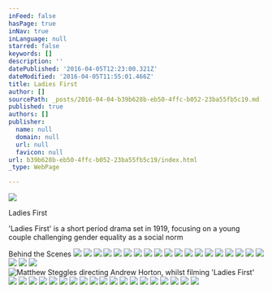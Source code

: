 ```yaml
---
inFeed: false
hasPage: true
inNav: true
inLanguage: null
starred: false
keywords: []
description: ''
datePublished: '2016-04-05T12:23:00.321Z'
dateModified: '2016-04-05T11:55:01.466Z'
title: Ladies First
author: []
sourcePath: _posts/2016-04-04-b39b628b-eb50-4ffc-b052-23ba55fb5c19.md
published: true
authors: []
publisher:
  name: null
  domain: null
  url: null
  favicon: null
url: b39b628b-eb50-4ffc-b052-23ba55fb5c19/index.html
_type: WebPage

---
```

![](https://the-grid-user-content.s3-us-west-2.amazonaws.com/4e553c2f-baed-41c9-88c8-98af7e6ee338.jpg)

Ladies First

'Ladies First' is a short period drama set in 1919, focusing on a young couple challenging gender equality as a social norm

Behind the Scenes
![](https://the-grid-user-content.s3-us-west-2.amazonaws.com/e5188e49-92c7-43af-9a05-888f4fe387d6.jpg)
![](https://the-grid-user-content.s3-us-west-2.amazonaws.com/4ba19c05-4c6d-4e1e-bea7-4c6f00af0ad4.jpg)
![](https://the-grid-user-content.s3-us-west-2.amazonaws.com/343c1a6a-d9bb-44b8-89fb-61bfca1a97de.jpg)
![](https://the-grid-user-content.s3-us-west-2.amazonaws.com/5b5ce00b-9eea-4a31-95ce-3ac701875f50.jpg)
![](https://the-grid-user-content.s3-us-west-2.amazonaws.com/288e445e-1258-47b7-8d9a-de6ef0609d86.jpg)
![](https://the-grid-user-content.s3-us-west-2.amazonaws.com/089b94eb-65af-4058-870c-d584153ea28d.jpg)
![](https://the-grid-user-content.s3-us-west-2.amazonaws.com/967f186d-4c5e-4612-b5aa-c3e390bb70b1.jpg)
![](https://the-grid-user-content.s3-us-west-2.amazonaws.com/33fca407-aef7-4601-a0e8-19b854c17e42.jpg)
![](https://the-grid-user-content.s3-us-west-2.amazonaws.com/d1ba3835-2130-46e4-b16a-e4a1cef8b330.jpg)
![](https://the-grid-user-content.s3-us-west-2.amazonaws.com/8771159c-9b70-4d1d-a399-68c0a0190946.jpg)
![](https://the-grid-user-content.s3-us-west-2.amazonaws.com/021c374a-d074-4566-b472-298ae0badf45.jpg)
![](https://the-grid-user-content.s3-us-west-2.amazonaws.com/c8f3a723-be9b-4579-80a0-c1b88212711a.jpg)
![](https://the-grid-user-content.s3-us-west-2.amazonaws.com/7d3894c2-1c4d-423c-adfe-a7e9d6a6e87b.jpg)
![](https://the-grid-user-content.s3-us-west-2.amazonaws.com/71643e94-6415-4a95-b152-73eb3c5855c9.jpg)
![](https://the-grid-user-content.s3-us-west-2.amazonaws.com/3041795f-b2a4-4b75-a888-d27a82c74162.jpg)
![](https://the-grid-user-content.s3-us-west-2.amazonaws.com/5ead5541-2dd3-4d15-9303-a70170281bd1.jpg)
![](https://the-grid-user-content.s3-us-west-2.amazonaws.com/20308959-6486-4245-94e7-bf046897a18b.jpg)
![](https://the-grid-user-content.s3-us-west-2.amazonaws.com/87227402-9a94-4f4b-b3c3-47ac1fc607be.jpg)
![](https://the-grid-user-content.s3-us-west-2.amazonaws.com/553ac9d1-77c9-4da1-9ec9-204c498fd853.jpg)
![](https://the-grid-user-content.s3-us-west-2.amazonaws.com/35867c25-a8e7-433a-b2ea-a8a4c9c937b5.jpg)
![](https://the-grid-user-content.s3-us-west-2.amazonaws.com/6d5b3e8f-d96a-43a8-8e08-5254679ddbd3.jpg)
![](https://the-grid-user-content.s3-us-west-2.amazonaws.com/6b6f28bd-23f6-47fa-b095-e138f1ad15a0.jpg)
![Matthew Steggles directing Andrew Horton, whilst filming 'Ladies First'](https://s3-us-west-2.amazonaws.com/the-grid-img/p/ff60f046ec6b1a44aff4809b29693971da4d4fa4.jpg)
![](https://the-grid-user-content.s3-us-west-2.amazonaws.com/749ec0ca-254d-4065-9277-3afece904190.jpg)
![](https://the-grid-user-content.s3-us-west-2.amazonaws.com/1500062f-9882-4bd7-bb7c-b176bdd6d76c.jpg)
![](https://the-grid-user-content.s3-us-west-2.amazonaws.com/749b365e-a4f3-42f8-8694-cd60b51b3c3e.jpg)
![](https://the-grid-user-content.s3-us-west-2.amazonaws.com/899df152-8fdf-4729-b4c6-647620c1ce5f.jpg)
![](https://the-grid-user-content.s3-us-west-2.amazonaws.com/a05d00b3-f8de-45f0-a46d-08521ae2b4fe.jpg)
![](https://the-grid-user-content.s3-us-west-2.amazonaws.com/ca10bde2-f0ac-413c-9276-6ed41b8ee50c.jpg)
![](https://the-grid-user-content.s3-us-west-2.amazonaws.com/804a4491-9765-4532-89ef-839682ed3a5f.jpg)
![](https://the-grid-user-content.s3-us-west-2.amazonaws.com/81e3027d-da63-4467-841f-5c0008279fd4.jpg)
![](https://the-grid-user-content.s3-us-west-2.amazonaws.com/f357871f-524d-4398-b458-a6f00c50461e.jpg)
![](https://the-grid-user-content.s3-us-west-2.amazonaws.com/a76cfea3-a6fc-4e6f-8c33-6f1a84a97560.jpg)
![](https://the-grid-user-content.s3-us-west-2.amazonaws.com/34866f4e-4d02-4904-9cf9-e00900aaae67.jpg)
![](https://the-grid-user-content.s3-us-west-2.amazonaws.com/fae0efea-4527-4d4d-af59-295ff5f63053.jpg)
![](https://the-grid-user-content.s3-us-west-2.amazonaws.com/ba50b28d-94d0-497c-a480-40c1a85bdea2.jpg)
![](https://the-grid-user-content.s3-us-west-2.amazonaws.com/dc35c4d3-a0f7-462c-ae4e-d0e67be30475.jpg)
![](https://the-grid-user-content.s3-us-west-2.amazonaws.com/e9a89f41-2a66-4387-897a-c42f62049701.jpg)
![](https://the-grid-user-content.s3-us-west-2.amazonaws.com/0eac3e47-e406-4a5e-a1b5-2a61b7c35085.jpg)
![](https://the-grid-user-content.s3-us-west-2.amazonaws.com/07ce5fd9-d1fb-41c5-8f9d-b042be7bd711.jpg)
![](https://the-grid-user-content.s3-us-west-2.amazonaws.com/1e9c5567-8113-4304-a3d2-39fdf33580df.jpg)
![](https://the-grid-user-content.s3-us-west-2.amazonaws.com/761104ca-ae80-4428-bf29-a4b9a7d458d1.jpg)